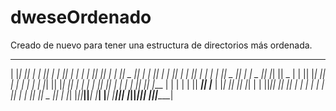 # dweseOrdenado
Creado de nuevo para tener una estructura de directorios más ordenada.
 __   __  __   __  ___      _______  ___   __   __  _______  ___      _______  _______  ______  
|  |_|  ||  | |  ||   |    |       ||   | |  | |  ||       ||   |    |       ||   _   ||      | 
|       ||  | |  ||   |    |_     _||   | |  | |  ||    _  ||   |    |   _   ||  |_|  ||  _    |
|       ||  |_|  ||   |      |   |  |   | |  |_|  ||   |_| ||   |    |  | |  ||       || | |   |
|       ||       ||   |___   |   |  |   | |       ||    ___||   |___ |  |_|  ||       || |_|   |
| ||_|| ||       ||       |  |   |  |   | |       ||   |    |       ||       ||   _   ||       |
|_|   |_||_______||_______|  |___|  |___| |_______||___|    |_______||_______||__| |__||______|
